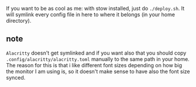 If you want to be as cool as me: with stow installed, just do `./deploy.sh`.
It will symlink every config file in here to where it belongs (in your home directory).

## note
`Alacritty` doesn't get symlinked and if you want also that you should copy `.config/alacritty/alacritty.toml` manually to the same path in your home. 
The reason for this is that i like different font sizes depending on how big the monitor I am using is, so it doesn't make sense to have also the font size synced.

